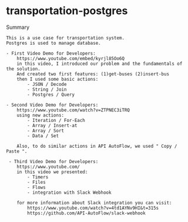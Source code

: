 # transportation-postgres
Summary

    This is a use case for transportation system.
    Postgres is used to manage database. 

    - First Video Demo for Developers:
        https://www.youtube.com/embed/kyrjl85Oo6Q
        in this video, I introduced our problem and the fundamentals of the solution.
        And created two first features: (1)get-buses (2)insert-bus
        then I used some basic actions:
            - JSON / Decode
            - String / Join
            - Postgres / Query
        
    - Second Video Demo for Developers:
        https://www.youtube.com/watch?v=ZTPNEC3iTRQ
        using new actions: 
            - Iteration / For-Each 
            - Array / Insert-at 
            - Array / Sort 
            - Data / Set 

        Also, to do similar actions in API AutoFlow, we used " Copy / Paste ".
        
     - Third Video Demo for Developers:
        https://www.youtube.com/
        in this video we presented:
            - Timers
            - Files
            - Flows
            - integration with Slack Webhook
        
        for more information about Slack integration you can visit:
            https://www.youtube.com/watch?v=4td1AYNv9HI&t=315s
            https://github.com/API-AutoFlow/slack-webhook
            
